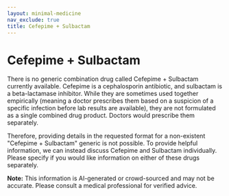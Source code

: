 ```yaml
---
layout: minimal-medicine
nav_exclude: true
title: Cefepime + Sulbactam
---
```


# Cefepime + Sulbactam

There is no generic combination drug called Cefepime + Sulbactam currently available.  Cefepime is a cephalosporin antibiotic, and sulbactam is a beta-lactamase inhibitor. While they are sometimes used together empirically (meaning a doctor prescribes them based on a suspicion of a specific infection before lab results are available), they are not formulated as a single combined drug product.  Doctors would prescribe them separately.


Therefore, providing details in the requested format for a non-existent "Cefepime + Sulbactam" generic is not possible.  To provide helpful information, we can instead discuss Cefepime and Sulbactam individually.  Please specify if you would like information on either of these drugs separately.


**Note:** This information is AI-generated or crowd-sourced and may not be accurate. Please consult a medical professional for verified advice.